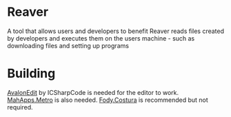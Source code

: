 # Reaver

A tool that allows users and developers to benefit
Reaver reads files created by developers and executes them on the users machine - such as downloading files and setting up programs

# Building

[AvalonEdit](https://github.com/icsharpcode/AvalonEdit) by ICSharpCode is needed for the editor to work.
[MahApps.Metro](https://github.com/MahApps/MahApps.Metro) is also needed.
[Fody.Costura](https://github.com/fody/costura) is recommended but not required.
